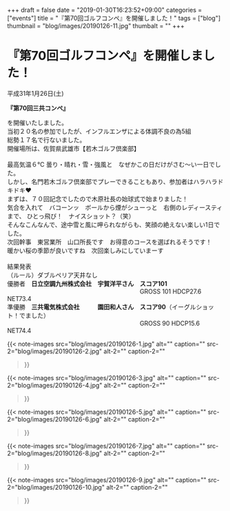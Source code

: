 +++
draft = false
date = "2019-01-30T16:23:52+09:00"
categories = ["events"]
title = "『第70回ゴルフコンペ』を開催しました！"
tags = ["blog"]
thumbnail = "blog/images/20190126-11.jpg"
thumbalt = ""
+++
# 『第70回ゴルフコンペ』を開催しました！


平成31年1月26日(土)<p><b>『第70回三共コンペ』</b></p>を開催いたしました。<br>
当初２０名の参加でしたが、インフルエンザによる体調不良の為5組<br>
総勢１７名で行ないました。<br>
開催場所は、佐賀県武雄市【若木ゴルフ倶楽部】<br><br>
最高気温６℃ 曇り・晴れ・雪・強風と　なぜかこの日だけがさむ～い一日でした。<br>
しかし、名門若木ゴルフ倶楽部でプレーできることもあり、参加者はハラハラドキドキ❤<br>
まずは、７０回記念でしたので木原社長の始球式で始まりました！<br>
気合を入れて　バコーンッ　ボールから煙がシューっと　右側のレディースティまで、
ひとっ飛び！　ナイスショット？（笑）<br>
そんなこんなんで、途中雪と風に呷られながらも、笑顔の絶えない楽しい1日でした。<br>
次回幹事　東営業所　山口所長です　お得意のコースを選ばれるそうです！<br>
暖かい桜の季節が良いですね　次回楽しみにしていまーす　<br><br>
結果発表<br>
（ルール）ダブルペリア天井なし<br>
優勝者　<f><b>日立空調九州株式会社　宇賀洋平さん　スコア101</b></f><br>
&emsp;&emsp;&emsp;&emsp;&emsp;&emsp;&emsp;&emsp;&emsp;&emsp;&emsp;&emsp;&emsp;&emsp;&emsp;&emsp;&emsp;&emsp;&emsp;&emsp;&emsp;&emsp;GROSS 101 HDCP27.6 NET73.4<br>
準優勝　<f><b>三共電気株式会社　　　園田和人さん　スコア90</b></f>（イーグルショット！でました）<br>
&emsp;&emsp;&emsp;&emsp;&emsp;&emsp;&emsp;&emsp;&emsp;&emsp;&emsp;&emsp;&emsp;&emsp;&emsp;&emsp;&emsp;&emsp;&emsp;&emsp;&emsp;&emsp;GROSS  90 HDCP15.6 NET74.4<br>

{{< note-images 
    src="blog/images/20190126-1.jpg" alt="" caption=""
    src-2="blog/images/20190126-2.jpg" alt-2="" caption-2=""
>}}

{{< note-images 
    src="blog/images/20190126-3.jpg" alt="" caption=""
    src-2="blog/images/20190126-4.jpg" alt-2="" caption-2=""
>}}

{{< note-images 
    src="blog/images/20190126-5.jpg" alt="" caption=""
    src-2="blog/images/20190126-6.jpg" alt-2="" caption-2=""
>}}

{{< note-images 
    src="blog/images/20190126-7.jpg" alt="" caption=""
    src-2="blog/images/20190126-8.jpg" alt-2="" caption-2=""
>}}

{{< note-images 
    src="blog/images/20190126-9.jpg" alt="" caption=""
    src-2="blog/images/20190126-10.jpg" alt-2="" caption-2=""
>}}




